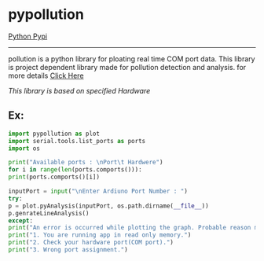 # pypollution
[Python Pypi](https://pypi.org/project/pypollution/)

-----------
pollution is a python library for ploating real time COM port data. This library is project dependent library made for pollution detection and analysis. for more details [Click Here](https://github.com/Pamelabanerjee11/pypollution)

*This library is based on specified Hardware*

Ex:
---
```python
import pypollution as plot
import serial.tools.list_ports as ports
import os

print("Available ports : \nPort\t Hardwere")
for i in range(len(ports.comports())):
print(ports.comports()[i])

inputPort = input("\nEnter Ardiuno Port Number : ")
try:
p = plot.pyAnalysis(inputPort, os.path.dirname(__file__))
p.genrateLineAnalysis()
except:
print("An error is occurred while plotting the graph. Probable reason may be :")
print("1. You are running app in read only memory.")
print("2. Check your hardware port(COM port).")
print("3. Wrong port assignment.")
```
